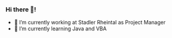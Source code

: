 ### Hi there 👋!
- 🔭 I’m currently working at Stadler Rheintal as Project Manager
- 🌱 I’m currently learning Java and VBA

<!--
**Mrskydriver/Mrskydriver** is a ✨ _special_ ✨ repository because its `README.md` (this file) appears on your GitHub profile.

Here are some ideas to get you started:


- 👯 I’m looking to collaborate on ...
- 🤔 I’m looking for help with ...
- 💬 Ask me about ...
- 📫 How to reach me: ...
- ⚡ Fun fact: ...
-->
